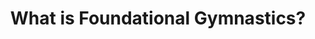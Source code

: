 ---
title:  "What is Foundational Gymnastics?"
categories: About
permalink: /AboutGymnastics/
classes: wide
header:
  overlay_image: /assets/images/.png
  overlay_filter: 0.5 # same as adding an opacity of 0.5 to a black background
---